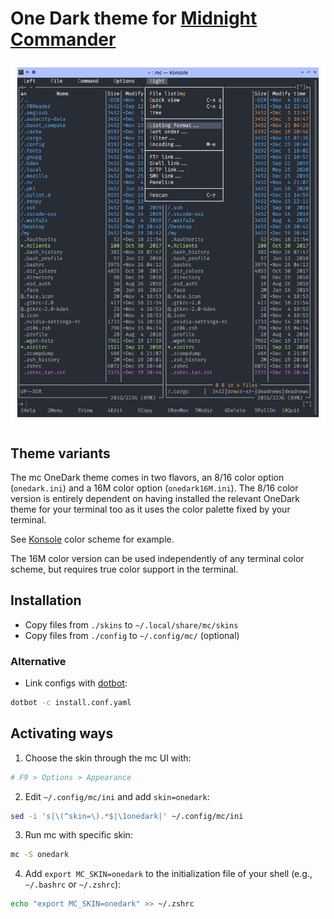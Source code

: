 # One Dark theme for [Midnight Commander](https://github.com/MidnightCommander/mc)

![mc-onedark](https://raw.githubusercontent.com/DeadNews/mc-onedark/main/preview/Screenshot_20201219_204641.png)

## Theme variants

The mc OneDark theme comes in two flavors, an 8/16 color option (`onedark.ini`) and a 16M color option (`onedark16M.ini`). The 8/16 color version is entirely dependent on having installed the relevant OneDark theme for your terminal too as it uses the color palette fixed by your terminal.

See [Konsole](https://store.kde.org/p/1225908/) color scheme for example.

The 16M color version can be used independently of any terminal color scheme, but requires true color support in the terminal.

## Installation

- Copy files from `./skins` to `~/.local/share/mc/skins`
- Copy files from `./config` to `~/.config/mc/` (optional)

### Alternative

- Link configs with [dotbot](https://github.com/anishathalye/dotbot):

```sh
dotbot -c install.conf.yaml
```

## Activating ways

1. Choose the skin through the mc UI with:

```sh
# F9 > Options > Appearance
```

2. Edit `~/.config/mc/ini` and add `skin=onedark`:

```sh
sed -i 's|\(^skin=\).*$|\1onedark|' ~/.config/mc/ini
```

3. Run mc with specific skin:

```sh
mc -S onedark
```

4. Add `export MC_SKIN=onedark` to the initialization file of your shell (e.g., `~/.bashrc` or `~/.zshrc`):

```sh
echo "export MC_SKIN=onedark" >> ~/.zshrc
```
